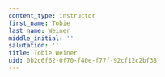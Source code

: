 ```yaml
---
content_type: instructor
first_name: Tobie
last_name: Weiner
middle_initial: ''
salutation: ''
title: Tobie Weiner
uid: 0b2c6f62-0f70-f40e-f77f-92cf12c2bf38
---
```

